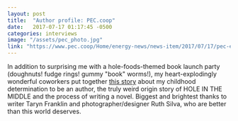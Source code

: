 ```yaml
---
layout: post
title:  "Author profile: PEC.coop"
date:   2017-07-17 01:17:45 -0500
categories: interviews
image: "/assets/pec_photo.jpg"
link: "https://www.pec.coop/Home/energy-news/news-item/2017/07/17/pec-employee-authors-young-adult-novel"
---
```

In addition to surprising me with a hole-foods-themed book launch party (doughnuts! fudge rings! gummy "book" worms!), my heart-explodingly wonderful coworkers put together [this story]({{page.link}}) about my childhood determination to be an author, the truly weird origin story of HOLE IN THE MIDDLE and the process of writing a novel. Biggest and brightest thanks to writer Taryn Franklin and photographer/designer Ruth Silva, who are better than this world deserves.
